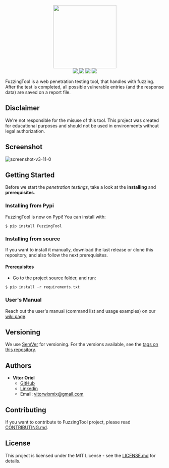 <p align="center">
<img src="https://user-images.githubusercontent.com/43549176/110254984-525fb200-7f70-11eb-84f0-9afdcab9725a.png" height="200" /><br/>
<a href="https://github.com/NESCAU-UFLA/FuzzingTool/releases/tag/v3.11.0">
<img src="https://img.shields.io/static/v1?label=Release&message=v3.11.0&color=darkred" />
</a>
<img src="https://img.shields.io/static/v1?label=python&message=3.6%20|%203.7%20|%203.8%20|%203.9&color=informational&logo=python" />
<img src="https://img.shields.io/static/v1?label=OS&message=GNU/Linux&color=orange&logo=linux" />
<a href="https://github.com/NESCAU-UFLA/FuzzingTool/blob/master/LICENSE.md">
<img src="https://img.shields.io/static/v1?label=License&message=MIT&color=brightgreen" />
</a>
</p>

FuzzingTool is a web penetration testing tool, that handles with fuzzing. After the test is completed, all possible vulnerable entries (and the response data) are saved on a report file.
<br/>

## Disclaimer
We're not responsible for the misuse of this tool. This project was created for educational purposes and should not be used in environments without legal authorization.

## Screenshot
![screenshot-v3-11-0](https://user-images.githubusercontent.com/43549176/120865932-5bf3b880-c565-11eb-984d-642fcd61b0b0.png)

## Getting Started
Before we start the *penetration testings*, take a look at the **installing** and **prerequisites**.

### Installing from Pypi
FuzzingTool is now on Pypi! You can install with:
```
$ pip install FuzzingTool
```

### Installing from source
If you want to install it manually, download the last release or clone this repository, and also follow the next prerequisites.

#### Prerequisites
 * Go to the project source folder, and run:
 ```
 $ pip install -r requirements.txt
 ```

### User's Manual
Reach out the user's manual (command list and usage examples) on our [wiki page](https://github.com/NESCAU-UFLA/FuzzingTool/wiki).

## Versioning
We use [SemVer](https://semver.org/) for versioning. For the versions available, see the [tags on this repository](https://github.com/NESCAU-UFLA/FuzzingTool/releases).

## Authors
 * **Vitor Oriel**
   * [GitHub](https://github.com/VitorOriel)
   * [Linkedin](https://www.linkedin.com/in/vitor-oriel-borges)
   * Email: vitorwixmix@gmail.com

## Contributing
If you want to contribute to FuzzingTool project, please read [CONTRIBUTING.md](https://github.com/NESCAU-UFLA/FuzzingTool/blob/master/.github/CONTRIBUTING.md).

## License
This project is licensed under the MIT License - see the [LICENSE.md](https://github.com/NESCAU-UFLA/FuzzingTool/blob/master/LICENSE.md) for details.